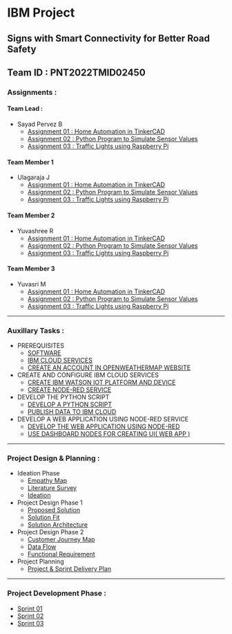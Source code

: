 # IBM Project

## Signs with Smart Connectivity for Better Road Safety

## Team ID : PNT2022TMID02450

### Assignments :

#### Team Lead :
- Sayad Pervez B
    - [Assignment 01 : Home Automation in TinkerCAD](./Assignments/Team%20Lead/Assignment-01/Readme.md)
    - [Assignment 02 : Python Program to Simulate Sensor Values](./Assignments/Team%20Lead/Assignment-02/Readme.md)
    - [Assignment 03 : Traffic Lights using Raspberry Pi](./Assignments/Team%20Lead/Assignment-03/Readme.md)
#### Team Member 1
- Ulagaraja J
    - [Assignment 01 : Home Automation in TinkerCAD](./Assignments/Team%20Member%201/Assignment-01/Readme.md)
    - [Assignment 02 : Python Program to Simulate Sensor Values](./Assignments/Team%20Member%201/Assignment-02/Readme.md)
    - [Assignment 03 : Traffic Lights using Raspberry Pi](./Assignments/Team%20Member%201/Assignment-03/Readme.md)
#### Team Member 2
- Yuvashree R
    - [Assignment 01 : Home Automation in TinkerCAD](./Assignments/Team%20Member%202/Assignment-01/Readme.md)
    - [Assignment 02 : Python Program to Simulate Sensor Values](./Assignments/Team%20Member%202/Assignment-02/Readme.md)
    - [Assignment 03 : Traffic Lights using Raspberry Pi](./Assignments/Team%20Member%202/Assignment-03/Readme.md)
#### Team Member 3
- Yuvasri M
    - [Assignment 01 : Home Automation in TinkerCAD](./Assignments/Team%20Member%203/Assignment-01/Readme.md)
    - [Assignment 02 : Python Program to Simulate Sensor Values](./Assignments/Team%20Member%203/Assignment-02/Readme.md)
    - [Assignment 03 : Traffic Lights using Raspberry Pi](./Assignments/Team%20Member%203/Assignment-03/Readme.md)

---

### Auxillary Tasks :

- PREREQUISITES
    - [SOFTWARE](./Auxillary%20Tasks/PREREQUISITES/SOFTWARE.pdf)
    - [IBM CLOUD SERVICES](./Auxillary%20Tasks/PREREQUISITES/IBM%20CLOUD%20SERVICES.pdf)
    - [CREATE AN ACCOUNT IN OPENWEATHERMAP WEBSITE](./Auxillary%20Tasks/PREREQUISITES/CREATE%20AN%20ACCOUNT%20IN%20OPENWEATHERMAP%20WEBSITE.pdf)
- CREATE AND CONFIGURE IBM CLOUD SERVICES
    - [CREATE IBM WATSON IOT PLATFORM AND DEVICE](./Auxillary%20Tasks/CREATE%20AND%20CONFIGURE%20IBM%20CLOUD%20SERVICES/CREATE%20IBM%20WATSON%20IOT%20PLATFORM%20AND%20DEVICE.pdf)
    - [CREATE NODE-RED SERVICE](./Auxillary%20Tasks/CREATE%20AND%20CONFIGURE%20IBM%20CLOUD%20SERVICES/CREATE%20NODE-RED%20SERVICE.pdf)
- DEVELOP THE PYTHON SCRIPT
    - [DEVELOP A PYTHON SCRIPT](./Auxillary%20Tasks/DEVELOP%20THE%20PYTHON%20SCRIPT/DEVELOP%20A%20PYTHON%20SCRIPT.pdf)
    - [PUBLISH DATA TO IBM CLOUD](./Auxillary%20Tasks/DEVELOP%20THE%20PYTHON%20SCRIPT/PUBLISH%20DATA%20TO%20IBM%20CLOUD.pdf)
- DEVELOP A WEB APPLICATION USING NODE-RED SERVICE
    - [DEVELOP THE WEB APPLICATION USING NODE-RED](./Auxillary%20Tasks/DEVELOP%20A%20WEB%20APPLICATION%20USING%20NODE-RED%20SERVICE/DEVELOP%20THE%20WEB%20APPLICATION%20USING%20NODE-RED.pdf)
    - [USE DASHBOARD NODES FOR CREATING UI( WEB APP )](./Auxillary%20Tasks/DEVELOP%20A%20WEB%20APPLICATION%20USING%20NODE-RED%20SERVICE/USE%20DASHBOARD%20NODES%20FOR%20CREATING%20UI(%20WEB%20APP%20).pdf)

---

### Project Design & Planning :
- Ideation Phase
    - [Empathy Map](./Project%20Design%20%26%20Planning/Ideation%20Phase/Empathy%20Map.pdf)
    - [Literature Survey](./Project%20Design%20%26%20Planning/Ideation%20Phase/Literature%20Survey.pdf)
    - [Ideation](./Project%20Design%20%26%20Planning/Ideation%20Phase/Ideation.pdf)
- Project Design Phase 1
    - [Proposed Solution](./Project%20Design%20%26%20Planning/Project%20Design%20Phase%201/Proposed%20Solution.pdf)
    - [Solution Fit](./Project%20Design%20%26%20Planning/Project%20Design%20Phase%201/ProblemFit.pdf)
    - [Solution Architecture](./Project%20Design%20%26%20Planning/Project%20Design%20Phase%201/Solution%20Architecture%20Technical.pdf)
- Project Design Phase 2
    - [Customer Journey Map](./Project%20Design%20%26%20Planning/Project%20Design%20Phase%202/CustomerJourneyMap.pdf)
    - [Data Flow](./Project%20Design%20%26%20Planning/Project%20Design%20Phase%202/dataFlow.png)
    - [Functional Requirement](./Project%20Design%20%26%20Planning/Project%20Design%20Phase%202/Solution%20Requirements.pdf)
- Project Planning
    - [Project & Sprint Delivery Plan](./Project%20Design%20%26%20Planning/Project%20Planning/ProjectPlanning.pdf)

---

### Project Development Phase :
- [Sprint 01](./Project%20Development%20Phase/Sprint%201/Readme.md)
- [Sprint 02](./Project%20Development%20Phase/Sprint%202/Readme.md)
- [Sprint 03](./Project%20Development%20Phase/Sprint%203/Readme.md)